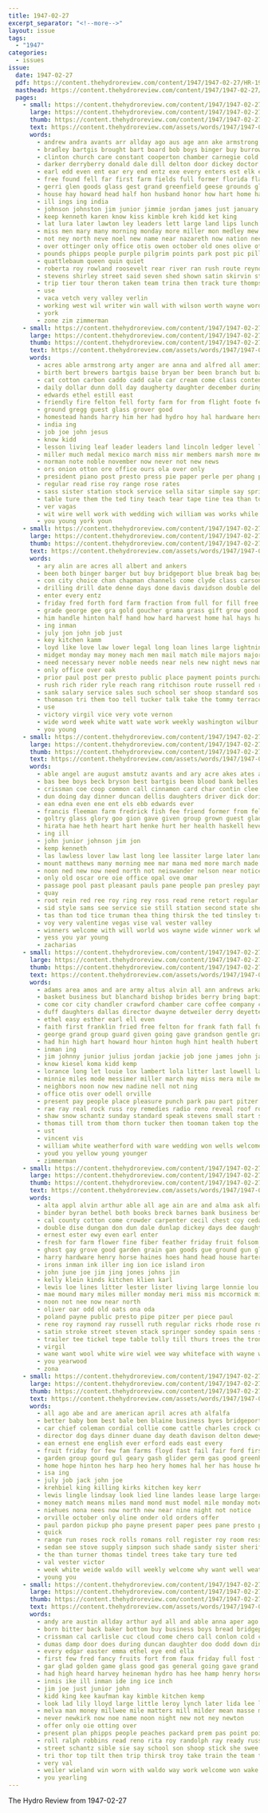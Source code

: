 ```yaml
---
title: 1947-02-27
excerpt_separator: "<!--more-->"
layout: issue
tags:
  - "1947"
categories:
  - issues
issue:
  date: 1947-02-27
  pdf: https://content.thehydroreview.com/content/1947/1947-02-27/HR-1947-02-27.pdf
  masthead: https://content.thehydroreview.com/content/1947/1947-02-27/masthead/HR-1947-02-27.jpg
  pages:
    - small: https://content.thehydroreview.com/content/1947/1947-02-27/small/HR-1947-02-27-01.jpg
      large: https://content.thehydroreview.com/content/1947/1947-02-27/large/HR-1947-02-27-01.jpg
      thumb: https://content.thehydroreview.com/content/1947/1947-02-27/thumbnails/HR-1947-02-27-01.jpg
      text: https://content.thehydroreview.com/assets/words/1947/1947-02-27/HR-1947-02-27-01.txt
      words:
        - andrew andra avants arr allday ago aus age ann ake armstrong all albert atter ami april anthony antic alee and alai aleo are arbes acre anita agent
        - bradley bartgis brought bart board bob boys binger buy burrow bowery burrows berks bill baker brief boone back bona born billy best been beth bring bon business blew bik bag biel boston body bud bright break beach bem barr but bryson bowers bia boy bers bodie blan buys bernardine blood beck bills bing basket begin broad beat busi big byrum bas
        - clinton church care constant cooperton chamber carnegie cold caddo custer cook cordial chester clyde clear churches champion car chest coach chesters coral clover campus col con chief courtier china chaffin canyon class close court clayton cop cleveland carney captain cage cord city cat county child cor came count craig company cour course cost cattle corte crown
        - darker derryberry donald dale dill delton door dickey doctor dog daily during dewey dalke denham drinks dinner dark dies doing doffing dent dennis doubt daughter duke driver dunn daughters due done director days down dean detweiler death double day
        - earl edd even ent ear ery end entz exe every enters est elk ean eastern eugene eakins early ever escort ella eve east enter ellen eichelberger else
        - free found fell far first farm fields full former florida flagler from foot fater foreman folsom few farms flies fitting finley floor friends fine ford friday front for fort freedom field forward file
        - gerri glen goods glass gest grand greenfield geese grounds glee given games gaze general gregg garland grad gas gram gene group givens gibson grade good golf glendon gee gary game gloria gables grove grubs glenna
        - house hay howard head half hon husband honor how hart home harry handsome hurt henderson heart hem hour hop hume harold hind haun happy him her hein has hobart hampshire heger hollywood henry holderman horace hinton hopewell hamilton had hudson hamp hons hydro homa held
        - ill ings ing india
        - johnson johnston jim junior jimmie jordan james just january johnny joel john jake judge jai jump job
        - keep kenneth karen know kiss kimble kreh kidd ket king
        - lat lura later lawton ley leaders lett large land lips lunch lence list letter lemons let lou low like liberty lee little lons lust live life lloyd lowing last larue lookeba legion lox look latter lad long lamb lola longer
        - miss men mary many morning monday more miller mon medley mew matter main most members margaret millwee mite miner minner much major man marie money made marvel minnie march morn must magic may merman midget
        - not ney north neve noel new name near nazareth now nation need night norman nell ness
        - over ottinger only office otis owen october old ones olive otto off
        - pounds phipps people purple pilgrim points park post pic pillow public place pro person plan per present pay poland pruitt pastor par pasta point persons perey part piano power
        - quattlebaum queen quin quiet
        - roberta roy rowland roosevelt rear river ran rush route reynolds robert rex radio rene robinson red race ruth rus rowlands room reason russell robertson randolph robbie rum rally
        - stevens shirley street said seven shed shown satin skirvin star sell start schools stove seen small sparks service stump shiver starker selling score stover soon season story september spring schantz sie state sur smith shanklin severe scruggs saving saturday speak subject station stay sayre stoves sue still sale sea sewing show shows sweet ship second see store seat school save stewart send stark sister surgeon son stress sible south sang sunday stock seek she saw sanders
        - trip tier tour theron taken team trina then track ture thompson thurs teacher ton talkington texas tures truman than ten town tail tod throne too taylor tinsley them tech talk tomlinson top take teach tory ted thony the tower thomas
        - use
        - vaca vetch very valley verlin
        - working west wil writer win wall with wilson worth wayne words whitebread western welcome work washita wildman whisenhunt wray winter wife way was won week whistle wave write weeks wesley wish widen white well weatherford wait will went while
        - york
        - zone zim zimmerman
    - small: https://content.thehydroreview.com/content/1947/1947-02-27/small/HR-1947-02-27-02.jpg
      large: https://content.thehydroreview.com/content/1947/1947-02-27/large/HR-1947-02-27-02.jpg
      thumb: https://content.thehydroreview.com/content/1947/1947-02-27/thumbnails/HR-1947-02-27-02.jpg
      text: https://content.thehydroreview.com/assets/words/1947/1947-02-27/HR-1947-02-27-02.txt
      words:
        - acres able armstrong arty anger are anna and alfred all american adams army
        - birth bert brewers bartgis baise bryan ber been branch but bates basic barr boa book both bills business boschert books
        - cat cotton carbon caddo cadd cale car cream come class content cin church con chante cattle cantrell cherry clinton culver carlisle county coco cael city
        - daily dollar dunn doll day daugherty daughter december during
        - edwards ethel estill east
        - friendly fire felton fell forty farm for from flight foote fear frid fall frost fond fine
        - ground gregg guest glass grover good
        - homestead hands harry him her had hydro hoy hal hardware herd home henry has
        - india ing
        - job joe john jesus
        - know kidd
        - lesson living leaf leader leaders land lincoln ledger level larger las labor loose lot law look life low last
        - miller much medal mexico march miss mir members marsh more men mer miles matter must many med master mourning
        - norman note noble november now never not new news
        - ors onion otton ore office ours ola over only
        - president piano post presto press pie paper perle per phang pay pene
        - regular read rise roy range rose rates
        - sass sister station stock service sella sitar simple say spring size staff session second sunday spear said sung seale staples student special sale sal spike sessions sayre sheets sergeant son scotch short states ship soy sas sharp sandy shai soon salem staple sit side study
        - table ture them the ted tiny teach tear tape tine tea than town talk twine toy
        - ver vagas
        - wit wire well work with wedding wich william was works while welding will wheat weatherford ware wages week
        - you young york youn
    - small: https://content.thehydroreview.com/content/1947/1947-02-27/small/HR-1947-02-27-03.jpg
      large: https://content.thehydroreview.com/content/1947/1947-02-27/large/HR-1947-02-27-03.jpg
      thumb: https://content.thehydroreview.com/content/1947/1947-02-27/thumbnails/HR-1947-02-27-03.jpg
      text: https://content.thehydroreview.com/assets/words/1947/1947-02-27/HR-1947-02-27-03.txt
      words:
        - ary alin are acres all albert and ankers
        - been both binger barger but buy bridgeport blue break bag begin blanks bank best buyers brand back buffalo begun business bill boys burn
        - con city choice chan chapman channels come clyde class carson clevenger caddo can channel company county congress colony close civil call carrier custer clover chairs case
        - drilling drill date denne days done davis davidson double dekker daily does
        - enter every entz
        - friday fred forth ford farm fraction from full for fill free furnish francen faithful farms first
        - grade george gee gra gold goucher grama grass gift grow good grave
        - him handle hinton half hand how hard harvest home hal hays hardware howard hydro high hour has hedgecock hopewell her helmer held
        - ing inman
        - july jon john job just
        - key kitchen kamm
        - loyd like love law lower legal long loan lines large lightning less land late look laundry lens lee lookeba
        - midget monday may money mach men mail match mile majors major most miles march mak moses made more
        - need necessary never noble needs near nels new night news name
        - only office over oak
        - prior paul post per presto public place payment points purchase pick persons plant postal pounds
        - rush rich rider ryle reach rang ritchison route russell red reek
        - sank salary service sales such school ser shoop standard sos simple state saturday sweet states spring sale sellers start store suit sal said solid sickles shall starts see stock seed sand shew sunday shorter shape shaw save shows suite sach seven set she seller
        - thomason tri them too tell tucker talk take the tommy terrace
        - use
        - victory virgil vice very vote vernon
        - wide word week white watt wate work weekly washington wilbur weatherford walter was welcome water willard will wool wine with
        - you young
    - small: https://content.thehydroreview.com/content/1947/1947-02-27/small/HR-1947-02-27-04.jpg
      large: https://content.thehydroreview.com/content/1947/1947-02-27/large/HR-1947-02-27-04.jpg
      thumb: https://content.thehydroreview.com/content/1947/1947-02-27/thumbnails/HR-1947-02-27-04.jpg
      text: https://content.thehydroreview.com/assets/words/1947/1947-02-27/HR-1947-02-27-04.txt
      words:
        - able angel are august amstutz avants and ary acre akes ates ace austin agent adkins area all ata
        - bas bee boys beck bryson best bartgis been blood bank belles but bradley barrett bonds ber browne boeckman bin ben
        - crissman coe coop common call cinnamon card char contin clee cox cham care cash chamber clover cee chad crom county course city charlene cashier circle come cine can change cove con condi caddo
        - dun doing day dinner duncan dellis daughters driver dick doris during dry dill din dent
        - ean edna even ene ent els ebb edwards ever
        - francis fleeman farm fredrick fish fee friend former from felton forde frank fork file found fail fed friday fone for flowers first free frost frida
        - goltry glass glory goo gion gave given group grown guest glad geary grinder goin ger grow general gui goods green good
        - hirata hae heth heart hart henke hurt her health haskell hever hydro how harper hinton henry hotter head held has home hoa harry house had holding
        - ing ill
        - john junior johnson jim jon
        - kemp kenneth
        - las lawless lover law last long lee lassiter large later land lesson life lace love left ley leconte lovely let living
        - mount matthews many morning mee mar mana med more march made marie may men monday murphy messimer morley much money mak most mon mexico moores
        - noon ned new now need north not neiswander nelson near notice
        - only old oscar ore oie office opal ove omar
        - passage pool past pleasant pauls pane people pan presley payment per proud place pope policy perkins pene pent plan president present
        - quay
        - root rein red ree roy ring rey ross read rene retort regular
        - sid style sams see service sie still station second state she sylvester seta sunday say stock schultz sho sue shaw sat sime sweet sung shown sic said shoop smith sion show seed season
        - tas than tod tice truman thea thing thirsk the ted tinsley trumpet tax thomas take
        - voy very valentine vegas vise val vester valley
        - winners welcome with will world wos wayne wide winner work wheat west well war want was while week
        - yess you yar young
        - zacharias
    - small: https://content.thehydroreview.com/content/1947/1947-02-27/small/HR-1947-02-27-05.jpg
      large: https://content.thehydroreview.com/content/1947/1947-02-27/large/HR-1947-02-27-05.jpg
      thumb: https://content.thehydroreview.com/content/1947/1947-02-27/thumbnails/HR-1947-02-27-05.jpg
      text: https://content.thehydroreview.com/assets/words/1947/1947-02-27/HR-1947-02-27-05.txt
      words:
        - adams area amos and are army altus alvin all ann andrews arkansas
        - basket business but blanchard bishop brides berry bring baptist bill been bottom boys beck bride black beverly blum begin better bertha bullock buy billy bank barrows board bigger baker ben buckmaster ball
        - come cor city chandler crawford chamber care coffee company chet church came crease clyde christ chi cloud corde car carbon county carry center christmas charle cham campus can class cake caddo carol cox charles curls call current chait cold carl
        - duff daughters dallas director dwayne detweiler derry deyette dale dibler dave dinner donna doyle days daughter during
        - ethel easy esther earl ell even
        - faith first franklin fried free felton for frank fath fall fuss friends former fort from freidline frances
        - george grand group guard given going gave grandson gentle gray gary general gloria gain glee good glasgow grain gas guest
        - had hin high hart howard hour hinton hugh hint health hubert hom hamp hydro her herford hardware helen honor homa hamilton how hard highland house heard hair home hess has
        - inman ing
        - jim johnny junior julius jordan jackie job jone james john jack just jary joe joseph
        - know kiesel koma kidd kemp
        - lorance long let louie lox lambert lola litter last lowell lawless live lawton lingle lena lee left
        - minnie miles mode messimer miller march may miss mera mile mervin mae mar man more members music minister made marriage
        - neighbors noon now new nadine nell not ning
        - office otis over odell orville
        - present pay people place pleasure punch park pau part pitzer per past perris presley paper pride pickup peete par pie
        - rae ray real rock russ roy remedies radio reno reveal roof ross richey raymond
        - shaw snow schantz sunday standard speak stevens small start show set sons station schaefers saturday south switzer school sue sale still seed sage stange sis she spring son sawatzky starbuck shows smith southern surgeon schaefer sky special stock sermon stockton sells service suit stove
        - thomas till trom thom thorn tucker then tooman taken top the thing tin tinsley them ton truman tower ture tie texas team tha
        - ust
        - vincent vis
        - william white weatherford with ware wedding won wells welcome williams work weather worth well whittemore week whit west warde will was world warren wool whistle walker war win winners
        - youd you yellow young younger
        - zimmerman
    - small: https://content.thehydroreview.com/content/1947/1947-02-27/small/HR-1947-02-27-06.jpg
      large: https://content.thehydroreview.com/content/1947/1947-02-27/large/HR-1947-02-27-06.jpg
      thumb: https://content.thehydroreview.com/content/1947/1947-02-27/thumbnails/HR-1947-02-27-06.jpg
      text: https://content.thehydroreview.com/assets/words/1947/1947-02-27/HR-1947-02-27-06.txt
      words:
        - alta appl alvin arthur able all age ain are and alma ask alfalfa
        - binder byran bethel both books breck barnes bank business better boston baby burgman black babe byrd bar
        - cal county cotton come crowder carpenter cecil chest coy cedar carl cost chairs clair coo call chisum cattle church coffee clinton clerk cones cash china cook cream chas custer caddo can corn cael col curtis city coulson
        - double dise dungan don dun dale dunlap dickey days dee daughter dresser drill day davis
        - ernest ester ewy even earl enter
        - fresh for farm flower fine fiber feather friday fruit folsom fey frankie from forks fare
        - ghost gay grove good garden grain gan goods gue ground gun glad guns gal
        - harry hardware henry horse haines hoes hand head house harter had hubert horn has hydro hinton home hens hatfield harness
        - irons inman ink iller ing ion ice island iron
        - john june joe jim jing jones johns jin
        - kelly klein kinds kitchen klien karl
        - lewis loe lines litter lester lister living large lonnie lou lunch line lon less laa
        - mae mound mary miles miller monday meri miss mis mccormick mir mattress main milk marion made march meeks
        - noon not nee now near north
        - oliver oar odd old oats ona oda
        - poland payne public presto pipe pitzer per piece paul
        - rene roy raymond ray russell ruth regular ricks rhode rose rockers reap radio riding record room row roan rule red rowland
        - satin stroke street steven stack springer sondey spain sens sow sil strom sunday sad south single spring stand smith son shoats saturday sweeper small sale strain scales springs sara stock see stoves service scraper sell side set steel say stone shall seed sar sales straw soon strong stretch suite
        - trailer tee tickel tepe table tolly till thurs trees the trong tha trip tor triplett
        - virgil
        - wane want wool white wire wiel wee way whiteface with wayne wilfred wheat ware west wheel wash welcome wieland winchester will weatherford was wes
        - you yearwood
        - zona
    - small: https://content.thehydroreview.com/content/1947/1947-02-27/small/HR-1947-02-27-07.jpg
      large: https://content.thehydroreview.com/content/1947/1947-02-27/large/HR-1947-02-27-07.jpg
      thumb: https://content.thehydroreview.com/content/1947/1947-02-27/thumbnails/HR-1947-02-27-07.jpg
      text: https://content.thehydroreview.com/assets/words/1947/1947-02-27/HR-1947-02-27-07.txt
      words:
        - all ago abe and are american april acres ath alfalfa
        - better baby bom best bale ben blaine business byes bridgeport blood bottle buckmaster bales boys bien bradley berry butts been buy board bette bond bring
        - car chief coleman cordial collie come cattle charles crock cody chick chas city cheap cook carl cutting caddo cay cane can crossley class county cherry carbon
        - director dog days dinner duane day death davison delton dewey dat dagle den
        - ean ernest ene english ever erford eads east every
        - fruit friday for few fam farms floyd fast fail fair ford first from fine flight fresh former farm friends field
        - garden group gourd gul geary gash glider germ gas good greenhouse gov general george gravel guest
        - home hope hinton hes harp heo hery homes hal her has house heater hampshire how haun hay hedge hardware harry happy helen hansen henry hut hydro
        - isa ing
        - july job jack john joe
        - krehbiel king killing kirks kitchen key kerr
        - lewis lingle lindsay look lied line landes lease large larger lot less list low lee leghorn legion lawless last
        - money match means miles mand mond must model mile monday motel mont messimer most march much mith made main millwee mangle medley
        - niehues nona nees now north new near nine night not notice
        - orville october only oline onder old orders offer
        - paul pardon pickup pho payne present paper pees pane presto place pullen pat plants per
        - quick
        - range run roses rock rolls romans roll register roy room ress reynolds roman row rates
        - sedan see stove supply simpson such shade sandy sister sheriff sher second stay supper seen seal smith slow saturday sunday seed saving south straw stoves sue side station simon sup soe stock sand sell special sons straight sharry sale show service star
        - the than turner thomas tindel trees take tary ture ted
        - val vester victor
        - week white weide waldo will weekly welcome why want well weatherford way word weatherley wil work wit write with watkins wells weed was weathers
        - young you
    - small: https://content.thehydroreview.com/content/1947/1947-02-27/small/HR-1947-02-27-08.jpg
      large: https://content.thehydroreview.com/content/1947/1947-02-27/large/HR-1947-02-27-08.jpg
      thumb: https://content.thehydroreview.com/content/1947/1947-02-27/thumbnails/HR-1947-02-27-08.jpg
      text: https://content.thehydroreview.com/assets/words/1947/1947-02-27/HR-1947-02-27-08.txt
      words:
        - andy are austin allday arthur ayd all and able anna aper ago
        - born bitter back baker bottom buy business boys bread bridgeport bird bub base byrum began best blue been ball baster birth
        - crissman cal carlisle cuc cloud come chero call conlon cold church city care can county churches corn cadd coats cross courtney clock
        - dumas damp door does during duncan daughter doo dodd down dinner der dry day dollar
        - every edgar easter emma ethel eye end ella
        - first few fred fancy fruits fort from faux friday full fost funny for former farmer frank front finley franchi faithful
        - gar glad golden game glass good gas general going gave grand goose george greenfield grist geary
        - had high heard harvey heineman hydro has hee hamp henry horse held hamilton how hard hume home her herman
        - innis ike ill inman ide ing ice inch
        - jim joe just junior john
        - kidd king kee kaufman kay kimble kitchen kemp
        - look lad lily lloyd large little leroy lynch later lida lee lillie lenz langtry life law laundry lola lucille like long leon lorance lovely last lae
        - melva man money millwee mile matters mill milder mean masse morning must made modesto much model members march mildred moment moses mccully may mate muncy miss marie more martha music meats mall
        - never newkirk now noe name noon night new not ney newton
        - offer only oie otting over
        - present plan phipps people peaches packard prem pas point points path president plenty pounds pen price
        - roll ralph robbins read reno rita roy randolph ray ready russell rey rolling raetz reading reber radio rust rest
        - street schantz sible sie say school son shoop stick she swee solid shaw simmons sister scott sweeney shape sick soul stride space sack sinks selma steel shultz said stange show sunshine staff size standard sing sunday snow stock saw store
        - tri thor top tilt then trip thirsk troy take train the team turns thomas table tha thoma them town tall thing taken tor tracy
        - very val
        - weiler wieland win worn with waldo way work welcome won wake was worth weatherford wood will water weather walter
        - you yearling
---
```


The Hydro Review from 1947-02-27

<!--more-->

